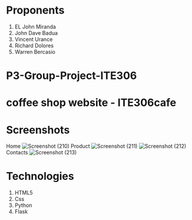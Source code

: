 # Proponents
1. EL John Miranda
2. John Dave Badua
3. Vincent Urance
4. Richard Dolores
5. Warren Bercasio
# P3-Group-Project-ITE306

# coffee shop website - ITE306cafe


# Screenshots
Home
![Screenshot (210)](https://user-images.githubusercontent.com/113341310/198255526-44e2e792-9f2a-4563-9381-8a4b04244fd4.png)
Product
![Screenshot (211)](https://user-images.githubusercontent.com/113341310/198255619-ed3ca6b0-6e91-4f0b-8884-5f8faf12972e.png)
![Screenshot (212)](https://user-images.githubusercontent.com/113341310/198255646-f4a88d34-5fd0-4c0f-87d8-e5723090d26d.png)
Contacts
![Screenshot (213)](https://user-images.githubusercontent.com/113341310/198255753-023c7a7d-1210-4488-b36e-038e96cfb779.png)

# Technologies
1. HTML5
2. Css
3. Python
4. Flask
